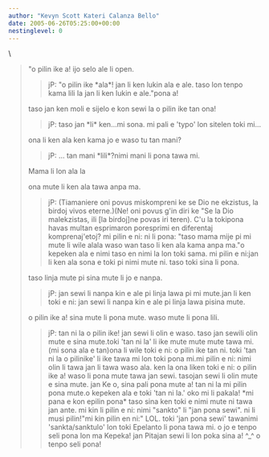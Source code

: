 ```yaml
---
author: "Kevyn Scott Kateri Calanza Bello"
date: 2005-06-26T05:25:00+00:00
nestinglevel: 0
---
```

\
> 
> "o pilin ike a! ijo selo ale li open.
>> jP: "o pilin ike \*ala\*! jan li ken lukin ala e ale. taso lon tenpo
> kama lili la jan li ken lukin e ale."pona a!
> 
> taso jan ken moli e sijelo e kon sewi la o pilin ike tan ona!
>> jP: taso jan \*li\* ken...mi sona. mi pali e 'typo' lon sitelen toki mi...
> 
> ona li ken ala ken kama jo e waso tu tan mani?
>> jP: ... tan mani \*lili\*?nimi mani li pona tawa mi.
> 
> Mama li lon ala la
> 
> ona mute li ken ala tawa anpa ma.
>> jP: (Tiamaniere oni povus miskompreni ke se Dio ne ekzistus, la
> birdoj vivos eterne.)(Ne! oni povus g'in diri ke "Se la Dio malekzistas, ili \[la birdoj\]ne povas iri teren). C'u la tokipona havas multan esprimaron poresprimi en diferentaj komprenaj'etoj?
> mi pilin e ni: ni li pona: "taso mama mije pi mi mute li wile alala
> waso wan taso li ken ala kama anpa ma."o kepeken ala e nimi taso en nimi la lon toki sama. mi pilin e ni:jan li ken ala sona e toki pi nimi mute ni. taso toki sina li pona.
> 
> taso linja mute pi sina mute li jo e nanpa.
>> jP: jan sewi li nanpa kin e ale pi linja lawa pi mi mute.jan li ken toki e ni: jan sewi li nanpa kin e ale pi linja lawa pisina mute.
> 
> o pilin ike a! sina mute li pona mute. waso mute li pona lili.
>> jP: tan ni la o pilin ike! jan sewi li olin e waso. taso jan sewili
> olin mute e sina mute.toki 'tan ni la' li ike mute mute mute tawa mi. (mi sona ala e tan)ona li wile toki e ni: o pilin ike tan ni. toki 'tan ni la o pilinike' li ike tawa mi lon toki pona mi.mi pilin e ni: nimi olin li tawa jan li tawa waso ala. ken la ona liken toki e ni: o pilin ike a! waso li pona mute tawa jan sewi. tasojan sewi li olin mute e sina mute.
> jan Ke o, sina pali pona mute a! tan ni la mi pilin pona mute.o kepeken ala e toki 'tan ni la.' oko mi li pakala! \*mi pana e kon epilin pona\* taso sina ken toki e nimi mute ni tawa jan ante.
> mi kin li pilin e ni: nimi "sankto" li "jan pona sewi". ni li musi
> pilin!"mi kin pilin en ni:" LOL. toki 'jan pona sewi' tawanimi 'sankta/sanktulo' lon toki Epelanto li pona tawa mi.
> o jo e tenpo seli pona lon ma Kepeka!
>> jan Pitajan sewi li lon poka sina a! ^\_^ o tenpo seli pona!